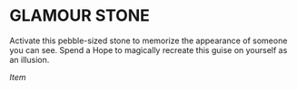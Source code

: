 # GLAMOUR STONE

Activate this pebble-sized stone to memorize the appearance of someone you can see. Spend a Hope to magically recreate this guise on yourself as an illusion.

*Item*